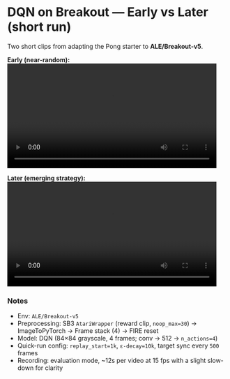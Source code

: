 # DQN on Breakout — Early vs Later (short run)

Two short clips from adapting the Pong starter to **ALE/Breakout-v5**.

**Early (near-random):**  
<video src="videos/early_breakout.mp4" controls width="480"></video>

**Later (emerging strategy):**  
<video src="videos/later_breakout.mp4" controls width="480"></video>

### Notes
- Env: `ALE/Breakout-v5`
- Preprocessing: SB3 `AtariWrapper` (reward clip, `noop_max=30`) → ImageToPyTorch → Frame stack (4) → FIRE reset  
- Model: DQN (84×84 grayscale, 4 frames; conv → 512 → `n_actions=4`)
- Quick-run config: `replay_start=1k`, `ε-decay=10k`, target sync every `500` frames
- Recording: evaluation mode, ~12s per video at 15 fps with a slight slow-down for clarity
